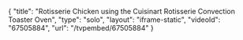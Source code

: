 {
    "title": "Rotisserie Chicken using the Cuisinart Rotisserie Convection Toaster Oven",
    "type": "solo",
    "layout": "iframe-static",
    "videoId": "67505884",
    "url": "\/tvpembed\/67505884"
}